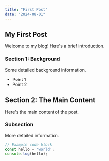 ```yaml
---
title: "First Post"
date: "2024-08-01"
---
```



## My First Post

Welcome to my blog! Here's a brief introduction.

### Section 1: Background

Some detailed background information.

- Point 1
- Point 2

## Section 2: The Main Content

Here's the main content of the post.

### Subsection

More detailed information.

```javascript
// Example code block
const hello = 'world';
console.log(hello);
